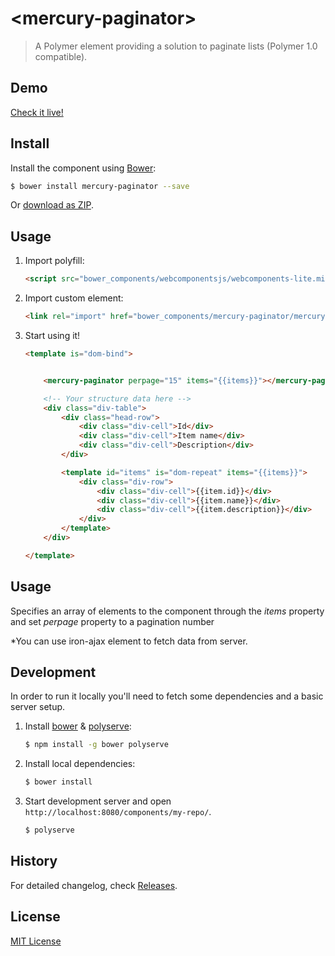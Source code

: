 # &lt;mercury-paginator&gt;

>  A Polymer element providing a solution to paginate lists (Polymer 1.0 compatible).

## Demo

[Check it live!](https://github.com/bquarks/mercury-drop)

## Install

Install the component using [Bower](http://bower.io/):

```sh
$ bower install mercury-paginator --save
```

Or [download as ZIP](https://github.com/bquarks/mercury-paginator/archive/master.zip).

## Usage

1. Import polyfill:

    ```html
    <script src="bower_components/webcomponentsjs/webcomponents-lite.min.js"></script>
    ```

2. Import custom element:

    ```html
    <link rel="import" href="bower_components/mercury-paginator/mercury-paginator.html">
    ```

3. Start using it!

    ```html
    <template is="dom-bind">


        <mercury-paginator perpage="15" items="{{items}}"></mercury-paginator>

        <!-- Your structure data here -->
        <div class="div-table">
            <div class="head-row">
                <div class="div-cell">Id</div>
                <div class="div-cell">Item name</div>
                <div class="div-cell">Description</div>
            </div>

            <template id="items" is="dom-repeat" items="{{items}}">
                <div class="div-row">
                    <div class="div-cell">{{item.id}}</div>
                    <div class="div-cell">{{item.name}}</div>
                    <div class="div-cell">{{item.description}}</div>
                </div>
            </template>
        </div>

    </template>
    ```

## Usage

Specifies an array of elements to the component through the *items* property and set *perpage* property to a pagination number

*You can use iron-ajax element to fetch data from server.


## Development

In order to run it locally you'll need to fetch some dependencies and a basic server setup.

1. Install [bower](http://bower.io/) & [polyserve](https://npmjs.com/polyserve):

    ```sh
    $ npm install -g bower polyserve
    ```

2. Install local dependencies:

    ```sh
    $ bower install
    ```

3. Start development server and open `http://localhost:8080/components/my-repo/`.

    ```sh
    $ polyserve
    ```

## History

For detailed changelog, check [Releases](https://github.com/jorguezz/mercury-paginator/releases).

## License

[MIT License](http://opensource.org/licenses/MIT)
